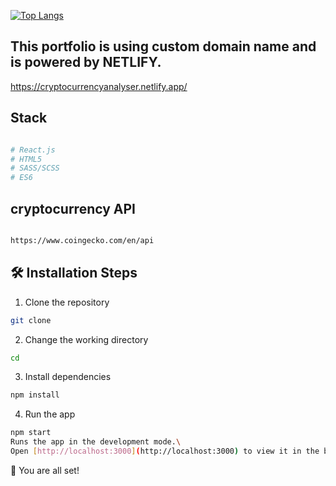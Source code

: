 [![Top Langs](https://github-readme-stats.vercel.app/api/top-langs/?username=Vipuldeep&repo=cryptocurrency_api&layout=compact)](https://github.com/Vipuldeep/github-readme-stats)

## This portfolio is using custom domain name and is powered by NETLIFY.
https://cryptocurrencyanalyser.netlify.app/

## Stack

```bash

# React.js
# HTML5
# SASS/SCSS
# ES6

```

## cryptocurrency API

```bash

https://www.coingecko.com/en/api

```

## 🛠️ Installation Steps

1. Clone the repository

```bash
git clone 
```

2. Change the working directory

```bash
cd 
```

3. Install dependencies

```bash
npm install
```

4. Run the app

```bash
npm start
Runs the app in the development mode.\
Open [http://localhost:3000](http://localhost:3000) to view it in the browser.
```

🌟 You are all set!